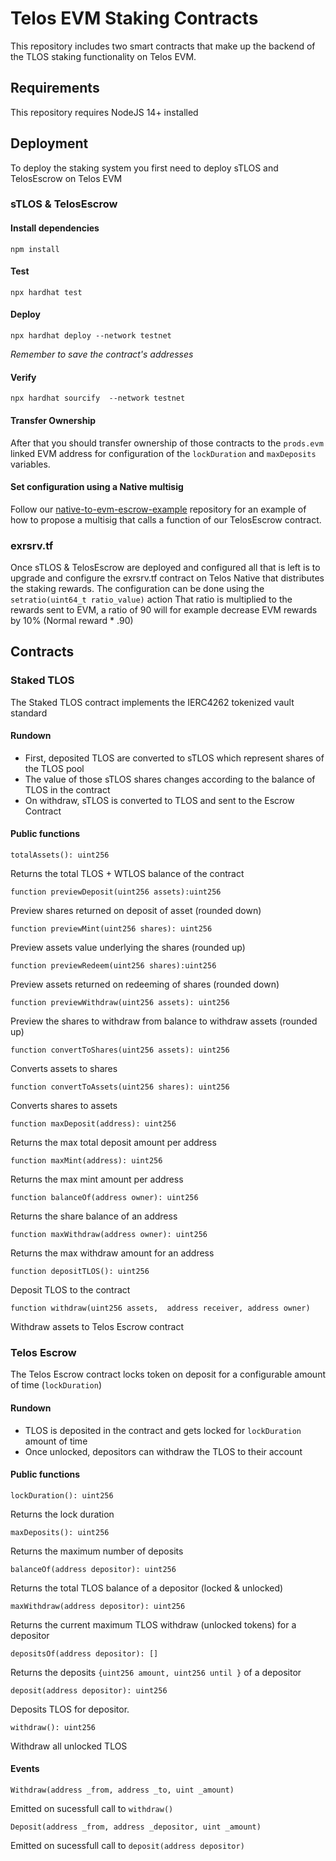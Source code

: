 # Telos EVM Staking Contracts

This repository includes two smart contracts that make up the backend of the TLOS staking functionality on Telos EVM.

## Requirements

This repository requires NodeJS 14+ installed

## Deployment

To deploy the staking system you first need to deploy sTLOS and TelosEscrow on Telos EVM

### sTLOS & TelosEscrow

#### Install dependencies

`npm install`

#### Test

`npx hardhat test`

#### Deploy

`npx hardhat deploy --network testnet`

_Remember to save the contract's addresses_

#### Verify

`npx hardhat sourcify  --network testnet`

#### Transfer Ownership

After that you should transfer ownership of those contracts to the `prods.evm` linked EVM address for configuration of the `lockDuration` and `maxDeposits` variables.

#### Set configuration using a Native multisig

Follow our [native-to-evm-escrow-example](https://github.com/telosnetwork/native-to-evm-escrow-example) repository for an example of how to propose a multisig that calls a function of our TelosEscrow contract.

### exrsrv.tf

Once sTLOS & TelosEscrow are deployed and configured all that is left is to upgrade and configure the exrsrv.tf contract on Telos Native that distributes the staking rewards.
The configuration can be done using the `setratio(uint64_t ratio_value)` action
That ratio is multiplied to the rewards sent to EVM, a ratio of 90 will for example decrease EVM rewards by 10% (Normal reward * .90)

## Contracts

### Staked TLOS

The Staked TLOS contract implements the IERC4262 tokenized vault standard

#### Rundown

- First, deposited TLOS are converted to sTLOS which represent shares of the TLOS pool
- The value of those sTLOS shares changes according to the balance of TLOS in the contract
- On withdraw, sTLOS is converted to TLOS and sent to the Escrow Contract

#### Public functions

`totalAssets(): uint256  `

Returns the total TLOS + WTLOS balance of the contract

`function previewDeposit(uint256 assets):uint256`

Preview shares returned on deposit of asset (rounded down)

`function previewMint(uint256 shares): uint256`

Preview assets value underlying the shares (rounded up)

`function previewRedeem(uint256 shares):uint256`

Preview assets returned on redeeming of shares (rounded down)

`function previewWithdraw(uint256 assets): uint256`

Preview the shares to withdraw from balance to withdraw assets (rounded up)

`function convertToShares(uint256 assets): uint256`

Converts assets to shares

`function convertToAssets(uint256 shares): uint256`

Converts shares to assets

`function maxDeposit(address): uint256`

Returns the max total deposit amount per address

`function maxMint(address): uint256` 

Returns the max mint amount per address

`function balanceOf(address owner): uint256`

Returns the share balance of an address

`function maxWithdraw(address owner): uint256`

Returns the max withdraw amount for an address

`function depositTLOS(): uint256`

Deposit TLOS to the contract

`function withdraw(uint256 assets,  address receiver, address owner)`

Withdraw assets to Telos Escrow contract

### Telos Escrow

The Telos Escrow contract locks token on deposit for a configurable amount of time (`lockDuration`)

#### Rundown

- TLOS is deposited in the contract and gets locked for  `lockDuration` amount of time
- Once unlocked, depositors can withdraw the TLOS to their account

#### Public functions

`lockDuration(): uint256 `

Returns the lock duration

`maxDeposits(): uint256 `

Returns the maximum number of deposits

`balanceOf(address depositor): uint256 `

Returns the total TLOS balance of a depositor (locked & unlocked)

`maxWithdraw(address depositor): uint256 `

Returns the current maximum TLOS withdraw (unlocked tokens) for a depositor

`depositsOf(address depositor): []`

Returns the deposits `{uint256 amount, uint256 until }` of a depositor

`deposit(address depositor): uint256 `

Deposits TLOS for depositor.

`withdraw(): uint256 `

Withdraw all unlocked TLOS

#### Events

`Withdraw(address _from, address _to, uint _amount)`

Emitted on sucessfull call to `withdraw()`

`Deposit(address _from, address _depositor, uint _amount)`

Emitted on sucessfull call to `deposit(address depositor)`
